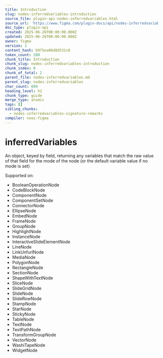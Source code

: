 ```yaml
---
title: Introduction
slug: nodes-inferredvariables-introduction
source_file: plugin-api-nodes-inferredvariables.html
source_url: 'https://www.figma.com/plugin-docs/api/nodes-inferredvariables/'
doc_type: plugin-api
created: 2025-06-26T00:00:00.000Z
updated: 2025-06-26T00:00:00.000Z
owner: figma
version: 1
content_hash: b975ea06d8d531c0
token_count: 200
chunk_title: Introduction
chunk_slug: nodes-inferredvariables-introduction
chunk_index: 0
chunk_of_total: 2
parent_file: nodes-inferredvariables.md
parent_slug: nodes-inferredvariables
char_count: 699
heading_level: h2
chunk_type: guide
merge_type: atomic
tags: []
sibling_chunks:
  - nodes-inferredvariables-signature-remarks
compiler: noos-figma
---
```


# inferredVariables

An object, keyed by field, returning any variables that match the raw value of that field for the mode of the node (or the default variable value if no mode is set)

 Supported on:

- BooleanOperationNode
- CodeBlockNode
- ComponentNode
- ComponentSetNode
- ConnectorNode
- EllipseNode
- EmbedNode
- FrameNode
- GroupNode
- HighlightNode
- InstanceNode
- InteractiveSlideElementNode
- LineNode
- LinkUnfurlNode
- MediaNode
- PolygonNode
- RectangleNode
- SectionNode
- ShapeWithTextNode
- SliceNode
- SlideGridNode
- SlideNode
- SlideRowNode
- StampNode
- StarNode
- StickyNode
- TableNode
- TextNode
- TextPathNode
- TransformGroupNode
- VectorNode
- WashiTapeNode
- WidgetNode
